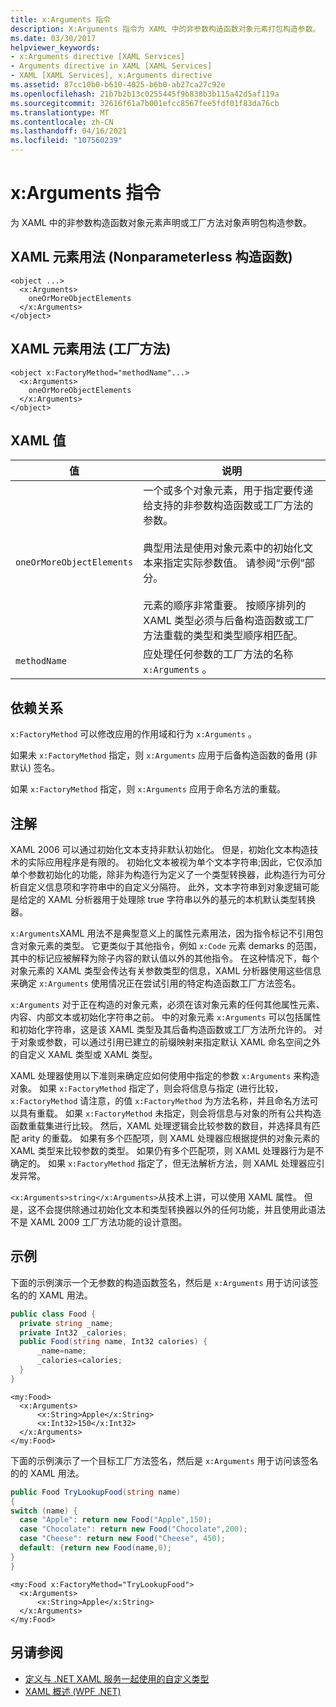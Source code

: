 ```yaml
---
title: x:Arguments 指令
description: X:Arguments 指令为 XAML 中的非参数构造函数对象元素打包构造参数。
ms.date: 03/30/2017
helpviewer_keywords:
- x:Arguments directive [XAML Services]
- Arguments directive in XAML [XAML Services]
- XAML [XAML Services], x:Arguments directive
ms.assetid: 87cc10b0-b610-4025-b6b0-ab27ca27c92e
ms.openlocfilehash: 21b7b2b13c0255445f9b838b3b115a42d5af119a
ms.sourcegitcommit: 32616f61a7b001efcc8567fee5fdf01f83da76cb
ms.translationtype: MT
ms.contentlocale: zh-CN
ms.lasthandoff: 04/16/2021
ms.locfileid: "107560239"
---
```

# <a name="xarguments-directive"></a>x:Arguments 指令

为 XAML 中的非参数构造函数对象元素声明或工厂方法对象声明包构造参数。

## <a name="xaml-element-usage-nonparameterless-constructor"></a>XAML 元素用法 (Nonparameterless 构造函数) 

```xaml
<object ...>
  <x:Arguments>
    oneOrMoreObjectElements
  </x:Arguments>
</object>
```

## <a name="xaml-element-usage-factory-method"></a>XAML 元素用法 (工厂方法) 

```xaml
<object x:FactoryMethod="methodName"...>
  <x:Arguments>
    oneOrMoreObjectElements
  </x:Arguments>
</object>
```

## <a name="xaml-values"></a>XAML 值

| 值 | 说明 |
|-|-|
|`oneOrMoreObjectElements`|一个或多个对象元素，用于指定要传递给支持的非参数构造函数或工厂方法的参数。<br /><br /> 典型用法是使用对象元素中的初始化文本来指定实际参数值。 请参阅“示例”部分。<br /><br /> 元素的顺序非常重要。 按顺序排列的 XAML 类型必须与后备构造函数或工厂方法重载的类型和类型顺序相匹配。|
|`methodName`|应处理任何参数的工厂方法的名称 `x:Arguments` 。|

## <a name="dependencies"></a>依赖关系

`x:FactoryMethod` 可以修改应用的作用域和行为 `x:Arguments` 。

如果未 `x:FactoryMethod` 指定，则 `x:Arguments` 应用于后备构造函数的备用 (非默认) 签名。

如果 `x:FactoryMethod` 指定，则 `x:Arguments` 应用于命名方法的重载。

## <a name="remarks"></a>注解

XAML 2006 可以通过初始化文本支持非默认初始化。 但是，初始化文本构造技术的实际应用程序是有限的。 初始化文本被视为单个文本字符串;因此，它仅添加单个参数初始化的功能，除非为构造行为定义了一个类型转换器，此构造行为可分析自定义信息项和字符串中的自定义分隔符。 此外，文本字符串到对象逻辑可能是给定的 XAML 分析器用于处理除 true 字符串以外的基元的本机默认类型转换器。

`x:Arguments`XAML 用法不是典型意义上的属性元素用法，因为指令标记不引用包含对象元素的类型。 它更类似于其他指令，例如 `x:Code` 元素 demarks 的范围，其中的标记应被解释为除子内容的默认值以外的其他指令。 在这种情况下，每个对象元素的 XAML 类型会传达有关参数类型的信息，XAML 分析器使用这些信息来确定 `x:Arguments` 使用情况正在尝试引用的特定构造函数工厂方法签名。

`x:Arguments` 对于正在构造的对象元素，必须在该对象元素的任何其他属性元素、内容、内部文本或初始化字符串之前。 中的对象元素 `x:Arguments` 可以包括属性和初始化字符串，这是该 XAML 类型及其后备构造函数或工厂方法所允许的。 对于对象或参数，可以通过引用已建立的前缀映射来指定默认 XAML 命名空间之外的自定义 XAML 类型或 XAML 类型。

XAML 处理器使用以下准则来确定应如何使用中指定的参数 `x:Arguments` 来构造对象。 如果 `x:FactoryMethod` 指定了，则会将信息与指定 (进行比较， `x:FactoryMethod` 请注意，的值 `x:FactoryMethod` 为方法名称，并且命名方法可以具有重载。 如果 `x:FactoryMethod` 未指定，则会将信息与对象的所有公共构造函数重载集进行比较。 然后，XAML 处理逻辑会比较参数的数目，并选择具有匹配 arity 的重载。 如果有多个匹配项，则 XAML 处理器应根据提供的对象元素的 XAML 类型来比较参数的类型。 如果仍有多个匹配项，则 XAML 处理器行为是不确定的。 如果 `x:FactoryMethod` 指定了，但无法解析方法，则 XAML 处理器应引发异常。

`<x:Arguments>string</x:Arguments>`从技术上讲，可以使用 XAML 属性。 但是，这不会提供除通过初始化文本和类型转换器以外的任何功能，并且使用此语法不是 XAML 2009 工厂方法功能的设计意图。

## <a name="examples"></a>示例

下面的示例演示一个无参数的构造函数签名，然后是 `x:Arguments` 用于访问该签名的的 XAML 用法。

```csharp
public class Food {
  private string _name;
  private Int32 _calories;
  public Food(string name, Int32 calories) {
      _name=name;
      _calories=calories;
  }
}
```

```xaml
<my:Food>
  <x:Arguments>
      <x:String>Apple</x:String>
      <x:Int32>150</x:Int32>
  </x:Arguments>
</my:Food>
```

下面的示例演示了一个目标工厂方法签名，然后是 `x:Arguments` 用于访问该签名的的 XAML 用法。

```csharp
public Food TryLookupFood(string name)
{
switch (name) {
  case "Apple": return new Food("Apple",150);
  case "Chocolate": return new Food("Chocolate",200);
  case "Cheese": return new Food("Cheese", 450);
  default: {return new Food(name,0);
}
}
```

```xaml
<my:Food x:FactoryMethod="TryLookupFood">
  <x:Arguments>
      <x:String>Apple</x:String>
  </x:Arguments>
</my:Food>
```

## <a name="see-also"></a>另请参阅

- [定义与 .NET XAML 服务一起使用的自定义类型](define-custom-types.md)
- [XAML 概述 (WPF .NET)](../net/wpf/xaml/index.md)
